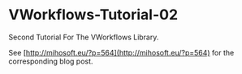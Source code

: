 VWorkflows-Tutorial-02
======================

Second Tutorial For The VWorkflows Library.

See [http://mihosoft.eu/?p=564](http://mihosoft.eu/?p=564) for the corresponding blog post.

